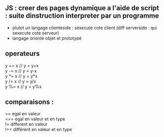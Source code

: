 ## JS : creer des pages dynamique a l'aide de script : suite dinstruction interpreter par un programme   
- plutot un langage clienteside : sexecute cote client (diff serverside : qui sexecute cote serveur)   
- langage orienté objet et prototypé  

## operateurs   
y += x // y = y+x  
y -= x // y = y-x    
y \*= x // y = y\*x   
y /= x // y = y/x   
y %= x // y = y%x   

## comparaisons : 
== egal en valeur   
=== egal en valeur et en type   
!= different en valeur   
!== différent en valeur et en type   
